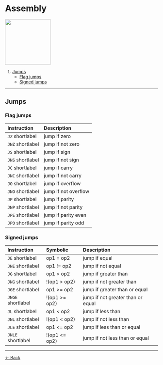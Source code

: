 [index]: https://github.com/iagodahlem/cheatsheets

# Assembly

<img src=assembly.png width=150>

1. [Jumps](#1.0)
	* [Flag jumps](#1.1)
	* [Signed jumps](#1.2)

---

## <a name='1.0'></a>Jumps

### <a name='1.1'></a>Flag jumps

| Instruction | Description |
| :--- | :--- |
| `JZ` shortlabel | jump if zero |
| `JNZ` shortlabel | jump if not zero |
| `JS` shortlabel | jump if sign |
| `JNS` shortlabel | jump if not sign |
| `JC` shortlabel | jump if carry |
| `JNC` shortlabel | jump if not carry |
| `JO` shortlabel | jump if overflow |
| `JNO` shortlabel | jump if not overflow |
| `JP` shortlabel | jump if parity |
| `JNP` shortlabel | jump if not parity |
| `JPE` shortlabel | jump if parity even |
| `JPO` shortlabel | jump if parity odd |

### <a name='1.2'></a>Signed jumps

| Instruction | Symbolic | Description |
| :--- | :--- | :--- |
| `JE` shortlabel | op1 = op2 | jump if equal |
| `JNE` shortlabel | op1 != op2 | jump if not equal |
| `JG` shortlabel | op1 > op2 | jump if greater than |
| `JNG` shortlabel | !(op1 > op2) | jump if not greater than |
| `JGE` shortlabel | op1 >= op2 | jump if greater than or equal |
| `JNGE` shortlabel | !(op1 >= op2) | jump if not greater than or equal |
| `JL` shortlabel | op1 < op2 | jump if less than |
| `JNL` shortlabel | !(op1 < op2) | jump if not less than |
| `JLE` shortlabel | op1 <= op2 | jump if less than or equal |
| `JNLE` shortlabel | !(op1 <= op2) | jump if not less than or equal |

---

[← Back][index]
